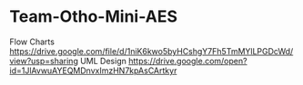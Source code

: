 # Team-Otho-Mini-AES

Flow Charts
https://drive.google.com/file/d/1niK6kwo5byHCshgY7Fh5TmMYlLPGDcWd/view?usp=sharing
UML Design
https://drive.google.com/open?id=1JlAvwuAYEQMDnvxImzHN7kpAsCArtkyr
